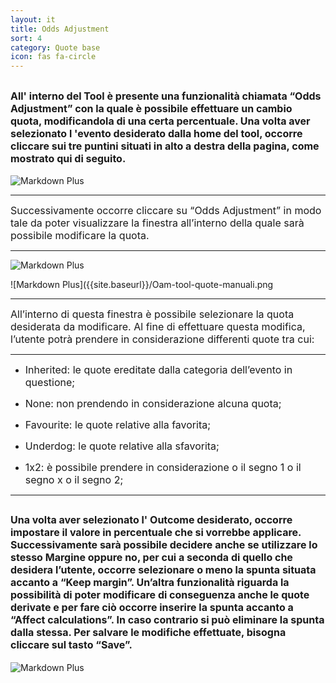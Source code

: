 ```yaml
---
layout: it
title: Odds Adjustment
sort: 4
category: Quote base
icon: fas fa-circle
---
```



<font size="3">All' interno del Tool è presente una funzionalità chiamata “Odds Adjustment” con la quale è possibile effettuare un cambio quota, modificandola di una certa percentuale. Una volta aver selezionato l 'evento desiderato dalla home del tool, occorre cliccare sui tre puntini situati in alto a destra della pagina, come mostrato qui di seguito.</font>
---

![Markdown Plus]({{site.baseurl}}/public/images/gestione-quote/Oam-tool-acfiorentina-odds-ajdustment.png)

---
 <font size="3">Successivamente occorre cliccare su “Odds Adjustment” in modo tale da poter visualizzare la finestra all’interno della quale sarà possibile modificare la quota.</font> 

---
![Markdown Plus]({{site.baseurl}}/public/images/gestione-quote/Oam-tool-quote-manuali.png)

![Markdown Plus]({{site.baseurl}}/Oam-tool-quote-manuali.png

---

<font size="3">All’interno di questa finestra è possibile selezionare la quota desiderata da modificare. Al fine di effettuare questa modifica, l’utente potrà prendere in considerazione differenti quote tra cui:</font>

--- 
- <font size="3">Inherited: le quote ereditate dalla categoria dell’evento in questione;</font>

- <font size="3">None: non prendendo in considerazione alcuna quota;</font>

- <font size="3">Favourite: le quote relative alla favorita;</font>

- <font size="3">Underdog: le quote relative alla sfavorita;</font>

- <font size="3">1x2: è possibile prendere in considerazione o il segno 1 o il segno x o il segno 2;</font>

---

<font size="3">Una volta aver selezionato l' Outcome desiderato, occorre impostare il valore in percentuale che si vorrebbe applicare. Successivamente sarà possibile decidere anche se utilizzare lo stesso Margine oppure no, per cui a seconda di quello che desidera l’utente, occorre selezionare o meno la spunta situata accanto a “Keep margin”. Un’altra funzionalità riguarda la possibilità di poter modificare di conseguenza anche le quote derivate e per fare ciò occorre inserire la spunta accanto a “Affect calculations”. In caso contrario si può eliminare la spunta dalla stessa. Per salvare le modifiche effettuate, bisogna cliccare sul tasto “Save”.</font>
---

![Markdown Plus](http://10.10.3.166/images/3/30/Oam-tool-acfiorentina-odds-adjusted-saved.png)